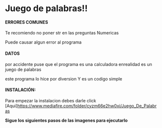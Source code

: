 # Juego de palabras!!

#### ERRORES COMUNES

Te recomiendo no poner str en las preguntas Numericas

Puede causar algun error al programa


#### DATOS


por accidente puse que el programa es una calculadora enrealidad es un juego de palabras

este programa lo hice por diversion
Y es un codigo simple
 #### INSTALACIÓN: 

Para empezar la instalacion debes darle click [Aqui]https://www.mediafire.com/folder/cyzm66e2hw0xi/Juego_De_Palabras

**Sigue los siguientes pasos de las imagenes para ejecutarlo**
